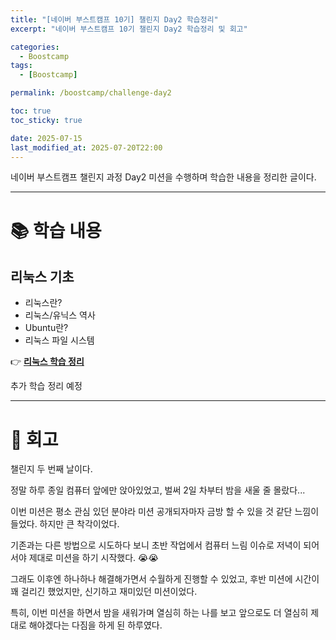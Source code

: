 ```yaml
---
title: "[네이버 부스트캠프 10기] 챌린지 Day2 학습정리"
excerpt: "네이버 부스트캠프 10기 챌린지 Day2 학습정리 및 회고"

categories:
  - Boostcamp
tags:
  - [Boostcamp]

permalink: /boostcamp/challenge-day2

toc: true
toc_sticky: true

date: 2025-07-15
last_modified_at: 2025-07-20T22:00
---
```


네이버 부스트캠프 챌린지 과정 Day2 미션을 수행하며 학습한 내용을 정리한 글이다.

---

# 📚 학습 내용

## 리눅스 기초

- 리눅스란?
- 리눅스/유닉스 역사
- Ubuntu란?
- 리눅스 파일 시스템

👉 **[리눅스 학습 정리](/linux/linux-basics)**

추가 학습 정리 예정

---

# 🤔 회고

챌린지 두 번째 날이다.

정말 하루 종일 컴퓨터 앞에만 앉아있었고, 벌써 2일 차부터 밤을 새울 줄 몰랐다...

이번 미션은 평소 관심 있던 분야라 미션 공개되자마자 금방 할 수 있을 것 같단 느낌이 들었다. 하지만 큰 착각이었다.

기존과는 다른 방법으로 시도하다 보니 초반 작업에서 컴퓨터 느림 이슈로 저녁이 되어서야 제대로 미션을 하기 시작했다. 😭😭

그래도 이후엔 하나하나 해결해가면서 수월하게 진행할 수 있었고, 후반 미션에 시간이 꽤 걸리긴 했었지만, 신기하고 재미있던 미션이었다.

특히, 이번 미션을 하면서 밤을 새워가며 열심히 하는 나를 보고 앞으로도 더 열심히 제대로 해야겠다는 다짐을 하게 된 하루였다.
